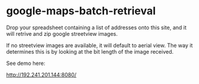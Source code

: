 # google-maps-batch-retrieval

Drop your spreadsheet containing a list of addresses onto this site, and it will retrive and zip google streetview images.

If no streetview images are available, it will default to aerial view. The way it determines this is by looking at the bit length of the image received.


See demo here:

http://192.241.201.144:8080/
